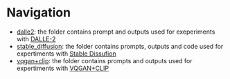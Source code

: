 # Navigation
* [dalle2](https://github.com/Anonimous-Submission/anonymous_submission/tree/main/dalle2): the folder contains prompt and outputs used for exeperiments with [DALLE-2](https://en.wikipedia.org/wiki/DALL-E)
* [stable_diffusion](https://github.com/Anonimous-Submission/anonymous_submission/tree/main/stable_diffusion): the folder contains prompts, outputs and code used for expertiments with [Stable Dissufion](https://en.wikipedia.org/wiki/Stable_Diffusion)
* [vqgan+clip](https://github.com/Anonimous-Submission/anonymous_submission/tree/main/vqgan%2Bclip): the folder contains prompts and outputs used for expertiments with [VQGAN+CLIP](https://arxiv.org/abs/2204.08583)
